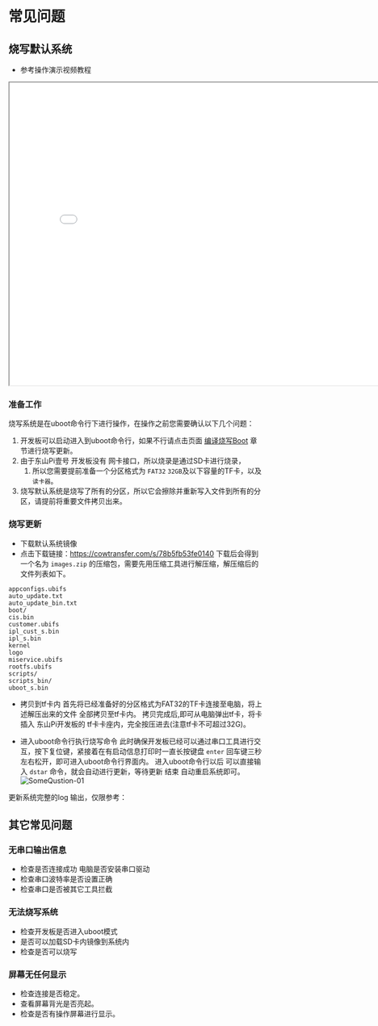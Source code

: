 # 常见问题
## 烧写默认系统
* 参考操作演示视频教程
<iframe width="800" height="600"
  src="//player.bilibili.com/player.html?aid=807146816&bvid=BV1W34y1X7gJ&cid=457686134&page=1">
</iframe>

### 准备工作
烧写系统是在uboot命令行下进行操作，在操作之前您需要确认以下几个问题：

 1. 开发板可以启动进入到uboot命令行，如果不行请点击页面 [编译烧写Boot](DongshanPi-One/06-BuildFlashBoot/) 章节进行烧写更新。
 2. 由于东山Pi壹号 开发板没有 网卡接口，所以烧录是通过SD卡进行烧录，
    1. 所以您需要提前准备一个分区格式为 `FAT32` `32GB`及以下容量的TF卡，以及`读卡器`。
 3. 烧写默认系统是烧写了所有的分区，所以它会擦除并重新写入文件到所有的分区，请提前将重要文件拷贝出来。

### 烧写更新
* 下载默认系统镜像
 * 点击下载链接：https://cowtransfer.com/s/78b5fb53fe0140 
下载后会得到一个名为 `images.zip` 的压缩包，需要先用压缩工具进行解压缩，解压缩后的文件列表如下。
``` shell
appconfigs.ubifs
auto_update.txt
auto_update_bin.txt
boot/
cis.bin
customer.ubifs
ipl_cust_s.bin
ipl_s.bin
kernel
logo
miservice.ubifs
rootfs.ubifs
scripts/
scripts_bin/
uboot_s.bin
```

* 拷贝到tf卡内
首先将已经准备好的分区格式为FAT32的TF卡连接至电脑，将上述解压出来的文件 全部拷贝至tf卡内。
拷贝完成后,即可从电脑弹出tf卡，将卡插入 东山Pi开发板的 tf卡卡座内，完全按压进去(注意tf卡不可超过32G)。

* 进入uboot命令行执行烧写命令
  此时确保开发板已经可以通过串口工具进行交互，按下复位键，紧接着在有启动信息打印时一直长按键盘 `enter` 回车键三秒左右松开，即可进入uboot命令行界面内。
  进入uboot命令行以后 可以直接输入 `dstar` 命令，就会自动进行更新，等待更新 结束 自动重启系统即可。
![SomeQustion-01](https://cdn.jsdelivr.net/gh/codebug8/DongshanPi-Photos@master/SomeQustion-01.png)  

更新系统完整的log 输出，仅限参考：  

## 其它常见问题

### 无串口输出信息
* 检查是否连接成功 电脑是否安装串口驱动
* 检查串口波特率是否设置正确
* 检查串口是否被其它工具拦截
  
### 无法烧写系统
* 检查开发板是否进入uboot模式
* 是否可以加载SD卡内镜像到系统内
* 检查是否可以烧写
  
###  屏幕无任何显示
* 检查连接是否稳定。
* 查看屏幕背光是否亮起。
* 检查是否有操作屏幕进行显示。